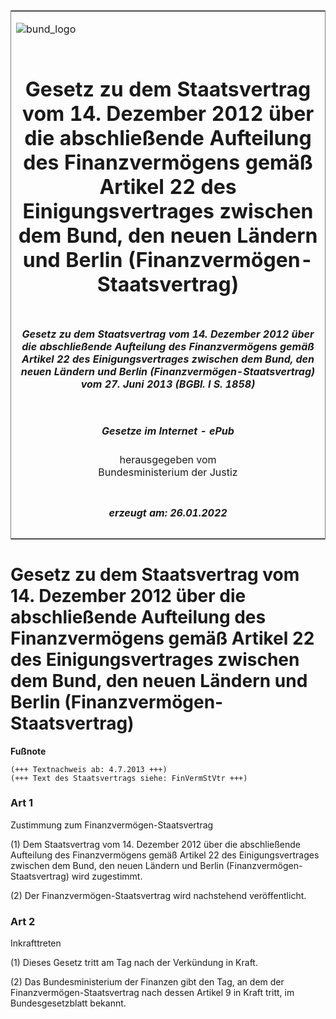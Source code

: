 <span id="DECKBLATT.html"></span>

<table border="0" frame="border" width="100%">

<tr valign="top">

<td align="left">

![bund\_logo](BfJ_2021_Web_de_de.gif)

</td>

<td align="right">

 

</td>

</tr>

<tr align="center" valign="middle">

<td colspan="2">

# Gesetz zu dem Staatsvertrag vom 14. Dezember 2012 über die abschließende Aufteilung des Finanzvermögens gemäß Artikel 22 des Einigungsvertrages zwischen dem Bund, den neuen Ländern und Berlin (Finanzvermögen-Staatsvertrag)

</td>

</tr>

<tr align="center" valign="middle">

<td colspan="2">

##### Gesetz zu dem Staatsvertrag vom 14. Dezember 2012 über die abschließende Aufteilung des Finanzvermögens gemäß Artikel 22 des Einigungsvertrages zwischen dem Bund, den neuen Ländern und Berlin (Finanzvermögen-Staatsvertrag) vom 27. Juni 2013 (BGBl. I S. 1858)

</td>

</tr>

<tr align="center" valign="middle">

<td colspan="2">

  
  

##### Gesetze im Internet - ePub  
  
herausgegeben vom  
Bundesministerium der Justiz

</td>

</tr>

<tr align="center" valign="bottom">

<td colspan="2">

  
  

##### erzeugt am: 26.01.2022

</td>

</tr>

</table>

<span id="BJNR185800013.html"></span>

# Gesetz zu dem Staatsvertrag vom 14. Dezember 2012 über die abschließende Aufteilung des Finanzvermögens gemäß Artikel 22 des Einigungsvertrages zwischen dem Bund, den neuen Ländern und Berlin (Finanzvermögen-Staatsvertrag)

<div>

  
**Fußnote**

<div class="jnhtml">

<div>

<div class="jurAbsatz">

  

    (+++ Textnachweis ab: 4.7.2013 +++)
    (+++ Text des Staatsvertrags siehe: FinVermStVtr +++) 

</div>

</div>

</div>

</div>

<span id="BJNR185800013BJNE000100000.html"></span>

### Art 1  
Zustimmung zum Finanzvermögen-Staatsvertrag

<div>

<div class="jnhtml">

<div>

<div class="jurAbsatz">

(1) Dem Staatsvertrag vom 14. Dezember 2012 über die abschließende
Aufteilung des Finanzvermögens gemäß Artikel 22 des Einigungsvertrages
zwischen dem Bund, den neuen Ländern und Berlin
(Finanzvermögen-Staatsvertrag) wird zugestimmt.

</div>

<div class="jurAbsatz">

(2) Der Finanzvermögen-Staatsvertrag wird nachstehend veröffentlicht.

</div>

</div>

</div>

</div>

<span id="BJNR185800013BJNE000200000.html"></span>

### Art 2  
Inkrafttreten

<div>

<div class="jnhtml">

<div>

<div class="jurAbsatz">

(1) Dieses Gesetz tritt am Tag nach der Verkündung in Kraft.

</div>

<div class="jurAbsatz">

(2) Das Bundesministerium der Finanzen gibt den Tag, an dem der
Finanzvermögen-Staatsvertrag nach dessen Artikel 9 in Kraft tritt, im
Bundesgesetzblatt bekannt.

</div>

</div>

</div>

</div>
